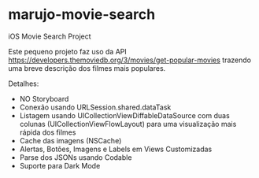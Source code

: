 # marujo-movie-search
iOS Movie Search Project

Este pequeno projeto faz uso da API https://developers.themoviedb.org/3/movies/get-popular-movies trazendo uma breve descrição dos filmes mais populares.

Detalhes:
 - NO Storyboard
 - Conexão usando URLSession.shared.dataTask
 - Listagem usando UICollectionViewDiffableDataSource com duas colunas (UICollectionViewFlowLayout) para uma visualização mais rápida dos filmes
 - Cache das imagens (NSCache)
 - Alertas, Botões, Imagens e Labels em Views Customizadas
 - Parse dos JSONs usando Codable
 - Suporte para Dark Mode
